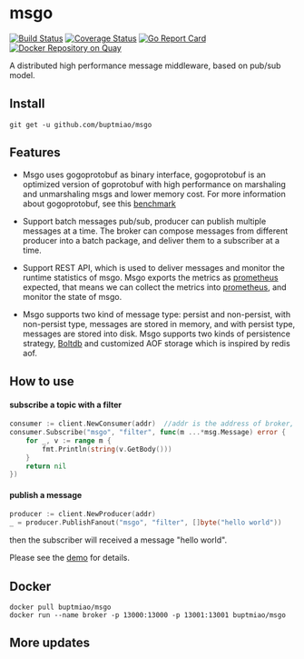 # msgo

[![Build Status](https://travis-ci.org/buptmiao/msgo.svg?branch=master)](https://travis-ci.org/buptmiao/msgo)
[![Coverage Status](https://coveralls.io/repos/github/buptmiao/msgo/badge.svg?branch=master)](https://coveralls.io/github/buptmiao/msgo?branch=master)
[![Go Report Card](https://goreportcard.com/badge/github.com/buptmiao/msgo)](https://goreportcard.com/report/github.com/buptmiao/msgo)
[![Docker Repository on Quay](https://quay.io/repository/buptmiao/msgo/status "Docker Repository on Quay")](https://quay.io/repository/buptmiao/msgo)


A distributed high performance message middleware, based on pub/sub model.

## Install
```
git get -u github.com/buptmiao/msgo
```
## Features

*	Msgo uses gogoprotobuf as binary interface, gogoprotobuf is an optimized version of goprotobuf with high performance on marshaling and unmarshaling msgs and lower memory cost. For more information about gogoprotobuf, see this [benchmark](https://github.com/alecthomas/go_serialization_benchmarks) 

*   Support batch messages pub/sub, producer can publish multiple messages at a time. The broker can compose messages from different producer into a batch package, and deliver them to a subscriber at a time.

*   Support REST API, which is used to deliver messages and monitor the runtime statistics of msgo. Msgo exports the metrics as [prometheus](https://prometheus.io/) expected, that means we can collect the metrics into [prometheus](https://prometheus.io/), and monitor the state of msgo.

*   Msgo supports two kind of message type: persist and non-persist, with non-persist type, messages are stored in memory, and with persist type, messages are stored into disk. Msgo supports two kinds of persistence strategy, [Boltdb](https://github.com/boltdb/bolt) and customized AOF storage which is inspired by redis aof.
 
## How to use

#### subscribe a topic with a filter
```go
consumer := client.NewConsumer(addr)  //addr is the address of broker, eg: localhost:13001
consumer.Subscribe("msgo", "filter", func(m ...*msg.Message) error {
    for _, v := range m {
        fmt.Println(string(v.GetBody()))
    }
    return nil
})
```

#### publish a message

```go
producer := client.NewProducer(addr)
_ = producer.PublishFanout("msgo", "filter", []byte("hello world"))

```

then the subscriber will received a message "hello world".


Please see the [demo](https://github.com/buptmiao/msgo/tree/master/examples/demo) for details.

## Docker
```
docker pull buptmiao/msgo
docker run --name broker -p 13000:13000 -p 13001:13001 buptmiao/msgo
```

## More updates